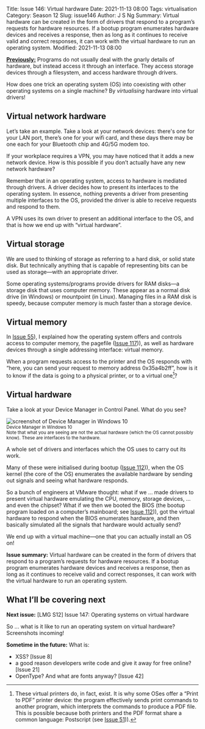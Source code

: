 Title: Issue 146: Virtual hardware
Date: 2021-11-13 08:00
Tags: virtualisation
Category: Season 12
Slug: issue146
Author: J S Ng
Summary: Virtual hardware can be created in the form of drivers that respond to a program’s requests for hardware resources. If a bootup program enumerates hardware devices and receives a response, then as long as it continues to receive valid and correct responses, it can work with the virtual hardware to run an operating system.
Modified: 2021-11-13 08:00

[**Previously:**](https://buttondown.email/laymansguide/archive/) Programs do not usually deal with the gnarly details of hardware, but instead access it through an interface. They access storage devices through a filesystem, and access hardware through drivers.

How does one trick an operating system (OS) into coexisting with other operating systems on a single machine? By _virtualising_ hardware into virtual drivers!

## Virtual network hardware

Let’s take an example. Take a look at your network devices: there's one for your LAN port, there’s one for your wifi card, and these days there may be one each for your Bluetooth chip and 4G/5G modem too.

If your workplace requires a VPN, you may have noticed that it adds a new network device. How is this possible if you don’t actually have any new network hardware?

Remember that in an operating system, access to hardware is mediated through drivers. A driver decides how to present its interfaces to the operating system. In essence, nothing prevents a driver from presenting multiple interfaces to the OS, provided the driver is able to receive requests and respond to them.

A VPN uses its own driver to present an additional interface to the OS, and that is how we end up with “virtual hardware”.

## Virtual storage

We are used to thinking of storage as referring to a hard disk, or solid state disk. But technically anything that is capable of representing bits can be used as storage—with an appropriate driver.

Some operating systems/programs provide drivers for RAM disks—a storage disk that uses computer memory. These appear as a normal disk drive (in Windows) or mountpoint (in Linux). Managing files in a RAM disk is speedy, because computer memory is much faster than a storage device.

## Virtual memory

In [Issue 55]({filename}/season05/issue055/issue055.md)), I explained how the operating system offers and controls access to computer memory, the pagefile ([Issue 117]({filename}/season09/issue117/issue117.md))), as well as hardware devices through a single addressing interface: virtual memory.

When a program requests access to the printer and the OS responds with “here, you can send your request to memory address 0x35a4b2ff”, how is it to know if the data is going to a physical printer, or to a virtual one[^1]?

[^1]: These virtual printers do, in fact, exist. It is why some OSes offer a “Print to PDF” printer device: the program effectively sends print commands to another program, which interprets the commands to produce a PDF file. This is possible because both printers and the PDF format share a common language: Postscript (see [Issue 51]({filename}/season04/issue051/issue051.md))).

## Virtual hardware

Take a look at your Device Manager in Control Panel. What do you see?

![screenshot of Device Manager in Windows 10]({attach}/season12/issue146/issue146_01.jpg)  
<small>Device Manager in Windows 10<br />Note that what you are seeing are not the actual hardware (which the OS cannot possibly know). These are interfaces to the hardware.</small>

A whole set of drivers and interfaces which the OS uses to carry out its work.

Many of these were initialised during bootup ([Issue 112]({filename}/season09/issue112/issue112.md))), when the OS kernel (the core of the OS) enumerates the available hardware by sending out signals and seeing what hardware responds.

So a bunch of engineers at VMware thought: what if we ... made drivers to present virtual hardware emulating the CPU, memory, storage devices, ... and even the chipset? What if we then we booted the BIOS (the bootup program loaded on a computer’s mainboard; see [Issue 112]({filename}/season09/issue112/issue112.md))), got the virtual hardware to respond when the BIOS enumerates hardware, and then basically simulated all the signals that hardware would actually send?

We end up with a virtual machine—one that you can actually install an OS on!

**Issue summary:** Virtual hardware can be created in the form of drivers that respond to a program’s requests for hardware resources. If a bootup program enumerates hardware devices and receives a response, then as long as it continues to receive valid and correct responses, it can work with the virtual hardware to run an operating system.

## What I’ll be covering next

**Next issue:** [LMG S12] Issue 147: Operating systems on virtual hardware

So ... what is it like to run an operating system on virtual hardware? Screenshots incoming!

**Sometime in the future:** What is:

- XSS? [Issue 8]
- a good reason developers write code and give it away for free online? [Issue 21]
- OpenType? And what are fonts anyway? [Issue 42]
